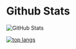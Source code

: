 # Github Stats

![GitHub Stats](https://github-readme-stats.vercel.app/api?username=DadiAnas&show_icons=true&hide_border=true)

[![top langs](https://github-readme-stats.vercel.app/api/top-langs/?username=dadianas&layout=compact&hide_border=true)](https://dadianas.com)
